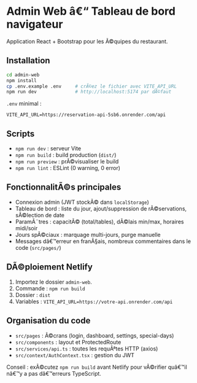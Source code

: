 ﻿# Admin Web â€“ Tableau de bord navigateur

Application React + Bootstrap pour les Ã©quipes du restaurant.

## Installation
```bash
cd admin-web
npm install
cp .env.example .env     # crÃ©ez le fichier avec VITE_API_URL
npm run dev              # http://localhost:5174 par dÃ©faut
```

`.env` minimal :
```
VITE_API_URL=https://reservation-api-5sb6.onrender.com/api
```

## Scripts
- `npm run dev` : serveur Vite
- `npm run build` : build production (`dist/`)
- `npm run preview` : prÃ©visualiser le build
- `npm run lint` : ESLint (0 warning, 0 error)

## FonctionnalitÃ©s principales
- Connexion admin (JWT stockÃ© dans `localStorage`)
- Tableau de bord : liste du jour, ajout/suppression de rÃ©servations, sÃ©lection de date
- ParamÃ¨tres : capacitÃ© (total/tables), dÃ©lais min/max, horaires midi/soir
- Jours spÃ©ciaux : marquage multi-jours, purge manuelle
- Messages dâ€™erreur en franÃ§ais, nombreux commentaires dans le code (`src/pages/`)

## DÃ©ploiement Netlify
1. Importez le dossier `admin-web`.
2. Commande : `npm run build`
3. Dossier : `dist`
4. Variables : `VITE_API_URL=https://votre-api.onrender.com/api`

## Organisation du code
- `src/pages` : Ã©crans (login, dashboard, settings, special-days)
- `src/components` : layout et ProtectedRoute
- `src/services/api.ts` : toutes les requÃªtes HTTP (axios)
- `src/context/AuthContext.tsx` : gestion du JWT

Conseil : exÃ©cutez `npm run build` avant Netlify pour vÃ©rifier quâ€™il nâ€™y a pas dâ€™erreurs TypeScript.

